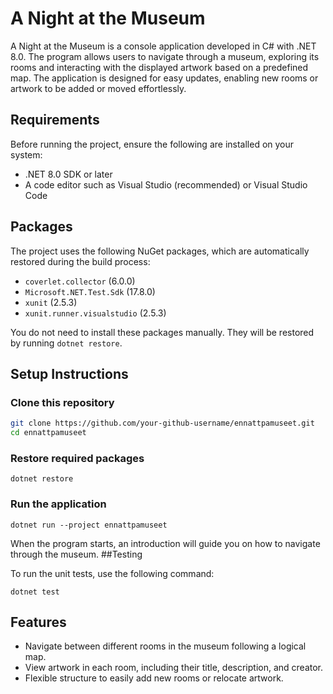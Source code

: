 # A Night at the Museum

A Night at the Museum is a console application developed in C# with .NET 8.0. The program allows users to navigate through a museum, exploring its rooms and interacting with the displayed artwork based on a predefined map. The application is designed for easy updates, enabling new rooms or artwork to be added or moved effortlessly.

## Requirements

Before running the project, ensure the following are installed on your system:

- .NET 8.0 SDK or later
- A code editor such as Visual Studio (recommended) or Visual Studio Code

## Packages

The project uses the following NuGet packages, which are automatically restored during the build process:

- `coverlet.collector` (6.0.0)
- `Microsoft.NET.Test.Sdk` (17.8.0)
- `xunit` (2.5.3)
- `xunit.runner.visualstudio` (2.5.3)

You do not need to install these packages manually. They will be restored by running `dotnet restore`.

## Setup Instructions

### Clone this repository

```bash
git clone https://github.com/your-github-username/ennattpamuseet.git
cd ennattpamuseet
```

### Restore required packages
```
dotnet restore
```
### Run the application
```
dotnet run --project ennattpamuseet
```
When the program starts, an introduction will guide you on how to navigate through the museum.
##Testing

To run the unit tests, use the following command:
```
dotnet test
```
## Features

- Navigate between different rooms in the museum following a logical map.
- View artwork in each room, including their title, description, and creator.
- Flexible structure to easily add new rooms or relocate artwork.
